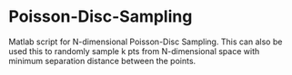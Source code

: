 # Poisson-Disc-Sampling
Matlab script for N-dimensional Poisson-Disc Sampling. This can also be used this to randomly sample k pts from N-dimensional space with minimum separation distance between the points.
